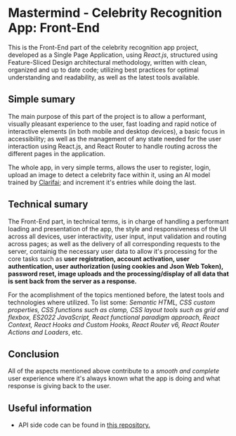 # Mastermind - Celebrity Recognition App: Front-End

This is the Front-End part of the celebrity recognition app project, developed as a Single Page Application, using _React.js_, structured using Feature-Sliced Design architectural methodology, written with clean, organized and up to date code; utilizing best practices for optimal understanding and readability, as well as the latest tools available.

## Simple sumary

The main purpose of this part of the project is to allow a performant, visually pleasant experience to the user, fast loading and rapid notice of interactive elements (in both mobile and desktop devices), a basic focus in accessibility; as well as the management of any state needed for the user interaction using React.js, and React Router to handle routing across the different pages in the application.

The whole app, in very simple terms, allows the user to register, login, upload an image to detect a celebrity face within it, using an AI model trained by [Clarifai](https://www.clarifai.com/); and increment it's entries while doing the last.

## Technical sumary

The Front-End part, in technical terms, is in charge of handling a performant loading and presentation of the app, the style and responsiveness of the UI across all devices, user interactivity, user input, input validation and routing across pages; as well as the delivery of all corresponding requests to the server, containig the necessary user data to allow it's processing for the core tasks such as **user registration, account activation, user authentication, user authorization (using cookies and Json Web Token), password reset, image uploads and the processing/display of all data that is sent back from the server as a response.**

For the acomplishment of the topics mentioned before, the latest tools and technologies where utilized. To list some: _Semantic HTML, CSS custom properties, CSS functions such as clamp, CSS layout tools such as grid and flexbox, ES2022 JavaScript, React functional paradigm approach, React Context, React Hooks and Custom Hooks, React Router v6, React Router Actions and Loaders_, etc.

## Conclusion

All of the aspects mentioned above contribute to a _smooth and complete_ user experience where it's always known what the app is doing and what response is giving back to the user.

## Useful information

- API side code can be found in [this repository.](https://github.com/MarceloLopezS/face-detection-app-back-end)

